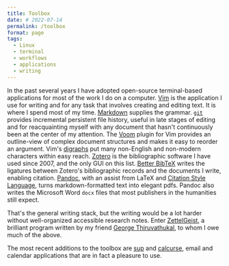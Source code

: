 ```yaml
---
title: Toolbox
date: # 2022-07-14
permalink: /toolbox
format: page
tags:
  - Linux
  - terminal
  - workflows
  - applications
  - writing
---
```


In the past several years I have adopted open-source terminal-based applications for most of the work I do on a computer.
[Vim](https://www.vim.org/) is the application I use for writing and for any task that involves creating and editing text.
It is where I spend most of my time.
[Markdown](https://en.wikipedia.org/wiki/Markdown) supplies the grammar.
[`git`](https://git-scm.com/) provides incremental persistent file history, useful in late stages of editing and for reacquainting myself with any document that hasn't continuously been at the center of my attention.
The [Voom](https://www.vim.org/scripts/script.php?script_id=2657) plugin for Vim provides an outline-view of complex document structures and makes it easy to reorder an argument.
Vim's [digraphs](http://vimdoc.sourceforge.net/htmldoc/digraph.html) put many non-English and non-modern characters within easy reach.
[Zotero](https://www.zotero.org/) is the bibliographic software I have used since 2007, and the only GUI on this list.
[Better BibTeX](https://retorque.re/zotero-better-bibtex/) writes the ligatures between Zotero's bibliographic records and the documents I write, enabling citation.
[Pandoc](https://pandoc.org), with an assist from LaTeX and [Citation Style Language](https://citationstyles.org/), turns markdown-formatted text into elegant pdfs.
Pandoc also writes the Microsoft Word `docx` files that most publishers in the humanities still expect.

That's the general writing stack, but the writing would be a lot harder without well-organized accessible research notes.
Enter [ZettelGeist](https://github.com/ZettelGeist), a brilliant program written by my friend [George Thiruvathukal](https://gkt.cs.luc.edu/), to whom I owe much of the above.

The most recent additions to the toolbox are [sup](https://sup-heliotrope.github.io/) and [calcurse](https://calcurse.org/), email and calendar applications that are in fact a pleasure to use.
